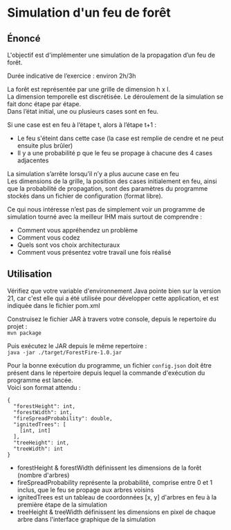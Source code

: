 # Simulation d'un feu de forêt

## Énoncé
L'objectif est d'implémenter une simulation de la propagation d’un feu de forêt.

Durée indicative de l’exercice : environ 2h/3h

La forêt est représentée par une grille de dimension h x l.\
La dimension temporelle est discrétisée. Le déroulement de la simulation se fait donc étape par étape.\
Dans l’état initial, une ou plusieurs cases sont en feu.

Si une case est en feu à l’étape t, alors à l’étape t+1 :
- Le feu s'éteint dans cette case (la case est remplie de cendre et ne peut ensuite plus brûler)
- Il y a une probabilité p que le feu se propage à chacune des 4 cases adjacentes

La simulation s’arrête lorsqu’il n’y a plus aucune case en feu\
Les dimensions de la grille, la position des cases initialement en feu, ainsi que la probabilité de propagation, sont des paramètres du programme stockés dans un fichier de configuration (format libre).

Ce qui nous intéresse n’est pas de simplement voir un programme de simulation tourné avec la meilleur IHM mais surtout de comprendre :
- Comment vous appréhendez un problème
- Comment vous codez
- Quels sont vos choix architecturaux
- Comment vous présentez votre travail une fois réalisé

## Utilisation

Vérifiez que votre variable d'environnement Java pointe bien sur la version 21, car c'est elle qui a été utilisée pour développer cette application, et est indiquée dans le fichier pom.xml

Construisez le fichier JAR à travers votre console, depuis le repertoire du projet :\
```mvn package```

Puis exécutez le JAR depuis le même repertoire :\
```java -jar ./target/ForestFire-1.0.jar```

Pour la bonne exécution du programme, un fichier ```config.json``` doit être présent dans le répertoire depuis lequel
la commande d'exécution du programme est lancée.\
Voici son format attendu :
```
{
  "forestHeight": int,
  "forestWidth": int,
  "fireSpreadProbability": double,
  "ignitedTrees": [
    [int, int]
  ],
  "treeHeight": int,
  "treeWidth": int
}
```
- forestHeight & forestWidth définissent les dimensions de la forêt (nombre d'arbres)
- fireSpreadProbability représente la probabilité, comprise entre 0 et 1 inclus, que le feu se propage aux arbres voisins
- ignitedTrees est un tableau de coordonnées [x, y] d'arbres en feu à la première étape de la simulation
- treeHeight & treeWidth définissent les dimensions en pixel de chaque arbre dans l'interface graphique de la simulation
